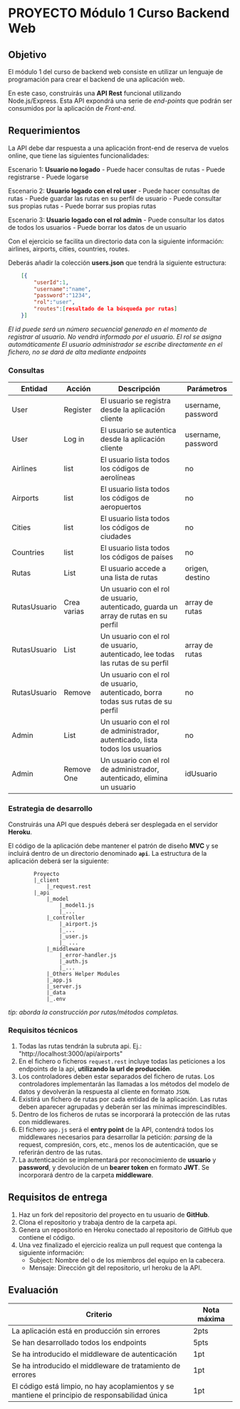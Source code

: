 # PROYECTO Módulo 1 Curso Backend Web

## Objetivo

El módulo 1 del curso de backend web consiste en utilizar un lenguaje de programación para crear el backend de una aplicación web.

En este caso, construirás una __API Rest__ funcional utilizando Node.js/Express. Esta API expondrá una serie de _end-points_ que podrán ser consumidos por la aplicación de _Front-end_.

## Requerimientos

La API debe dar respuesta a una aplicación front-end de reserva de vuelos online, que tiene las siguientes funcionalidades:

Escenario 1: **Usuario no logado**
    - Puede hacer consultas de rutas
    - Puede registrarse
    - Puede logarse

Escenario 2: **Usuario logado con el rol user**
    - Puede hacer consultas de rutas
    - Puede guardar las rutas en su perfil de usuario
    - Puede consultar sus propias rutas
    - Puede borrar sus propias rutas

Escenario 3: **Usuario logado con el rol admin**
    - Puede consultar los datos de todos los usuarios
    - Puede borrar los datos de un usuario

Con el ejercicio se facilita un directorio data con la siguiente información:
airlines, airports, cities, countries, routes.

Deberás añadir la colección **users.json** que tendrá la siguiente estructura:
```json
    [{
        "userId":1,
        "username":"name",
        "password":"1234",
        "rol":"user",
        "routes":[resultado de la búsqueda por rutas]
    }]
```
_El id puede será un número secuencial generado en el momento de registrar al usuario. No vendrá informado por el usuario._
_El rol se asigna automáticamente_
_El usuario administrador se escribe directamente en el fichero, no se dará de alta mediante endpoints_



### Consultas

| Entidad | Acción | Descripción |Parámetros|
|--------|--------|-------------|-----------|
|User | Register | El usuario se registra desde la aplicación cliente |username, password|
|User | Log in | El usuario se autentica desde la aplicación cliente | username, password|
|Airlines|list | El usuario lista todos los códigos de aerolíneas |no|
|Airports|list | El usuario lista todos los códigos de aeropuertos |no|
|Cities |list  | El usuario lista todos los códigos de ciudades |no|
|Countries|list| El usuario lista todos los códigos de países |no|
|Rutas | List | El usuario accede a una lista de rutas |origen, destino|
|RutasUsuario| Crea varias |Un usuario con el rol de usuario, autenticado, guarda un array de rutas en su perfil |array de rutas|
|RutasUsuario| List | Un usuario con el rol de usuario, autenticado, lee todas las rutas de su perfil |array de rutas|
|RutasUsuario| Remove |Un usuario con el rol de usuario, autenticado, borra todas sus rutas de su perfil| no|
|Admin | List | Un usuario con el rol de administrador, autenticado, lista todos los usuarios |no|
|Admin | Remove One | Un usuario con el rol de administrador, autenticado, elimina un usuario |idUsuario|


### Estrategia de desarrollo

Construirás una API que después deberá ser desplegada en el servidor __Heroku__.

El código de la aplicación debe mantener el patrón de diseño __MVC__ y se incluirá dentro de un directorio denominado __`api`__. La estructura de la aplicación deberá ser la siguiente:

            Proyecto
            |_client
                |_request.rest
            |_api
                |_model
                    |_model1.js
                    |_...
                |_controller
                    |_airport.js
                    |_...
                    |_user.js
                    |_ ...
                |_middleware
                    |_error-handler.js
                    |_auth.js
                    |_...
                |_Others Helper Modules
                |_app.js
                |_server.js
                |_data
                |_.env

_tip: aborda la construcción por rutas/métodos completas._

### Requisitos técnicos

1. Todas las rutas tendrán la subruta api. Ej.: "http://localhost:3000/api/airports"
2. En el fichero o ficheros `request.rest` incluye todas las peticiones a los endpoints de la api, **utilizando la url de producción**.
3. Los controladores deben estar separados del fichero de rutas. Los controladores implementarán las llamadas a los métodos del modelo de datos y devolverán la respuesta al cliente en formato `JSON`.
4. Existirá un fichero de rutas por cada entidad de la aplicación. Las rutas deben aparecer agrupadas y deberán ser las mínimas imprescindibles.
5. Dentro de los ficheros de rutas se incorporará la protección de las rutas con middlewares.
6. El fichero `app.js` será el __entry point__ de la API, contendrá todos los middlewares necesarios para desarrollar la petición: _parsing_ de la request, compresión, cors, etc., menos los de autenticación, que se referirán dentro de las rutas.
7. La autenticación se implementará por reconocimiento de __usuario__ y __password__, y devolución de un __bearer token__ en formato __JWT__.
Se incorporará dentro de la carpeta __middleware__.

## Requisitos de entrega

1. Haz un fork del repositorio del proyecto en tu usuario de __GitHub__.
2. Clona el repositorio y trabaja dentro de la carpeta api.
3. Genera un repositorio en Heroku conectado al repositorio de GitHub que contiene el código.
4. Una vez finalizado el ejercicio realiza un pull request que contenga la siguiente información:
   -  Subject: Nombre del o de los miembros del equipo en la cabecera.
   -  Mensaje: Dirección git del repositorio, url heroku de la API.

## Evaluación

|Criterio|Nota máxima|
|---|---|
|La aplicación está en producción sin errores|2pts|
|Se han desarrollado todos los endpoints|5pts|
|Se ha introducido el middleware de autenticación|1pt|
|Se ha introducido el middleware de tratamiento de errores|1pt|
|El código está limpio, no hay acoplamientos y se mantiene el principio de responsabilidad única|1pt|
